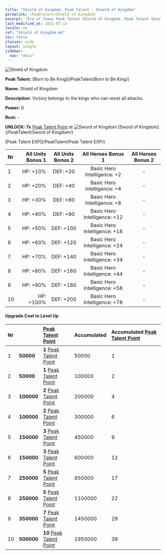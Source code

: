 ```yaml
---
title: "Shield of Kingdom. Peak Talent - Shield of Kingdom"
permalink: /PeakTalent/Shield of Kingdom/
excerpt: "Era of Chaos Peak Talent Shield of Kingdom. Peak Talent Shield of Kingdom. Shield of Kingdom"
last_modified_at: 2021-07-13
locale: en
ref: "Shield of Kingdom.md"
toc: false
classes: wide
layout: single
sidebar:
  nav: "docs"
---
```


  ![Shield of Kingdom](/images/pt/talent_4402.png)

  **Peak Talent:** [Born to Be King](/PeakTalent/Born to Be King/)

  **Name:** Shield of Kingdom

  **Description:** Victory belongs to the kings who can resist all attacks.

  **Power:** 0

  **Root:** -

  **UNLOCK: 7x** [Peak Talent Point](/Items/con_934/) at ![Sword of Kingdom](/images/pt/talent_4401.png) [Sword of Kingdom](/PeakTalent/Sword of Kingdom/)

  [Peak Talent EXP](/PeakTalent/Peak Talent EXP/)

  | Nr | All Units Bonus 1 | All Units Bonus 2 | All Heroes Bonus 1 | All Heroes Bonus 2 |
  |:---|--------------:|:-------------:|:-------------:|:-------------:|
  | 1 | HP: +10% | DEF: +20 | Basic Hero Intelligence: +2 | - |
  | 2 | HP: +20% | DEF: +40 | Basic Hero Intelligence: +4 | - |
  | 3 | HP: +30% | DEF: +60 | Basic Hero Intelligence: +8 | - |
  | 4 | HP: +40% | DEF: +80 | Basic Hero Intelligence: +12 | - |
  | 5 | HP: +50% | DEF: +100 | Basic Hero Intelligence: +18 | - |
  | 6 | HP: +60% | DEF: +120 | Basic Hero Intelligence: +24 | - |
  | 7 | HP: +70% | DEF: +140 | Basic Hero Intelligence: +34 | - |
  | 8 | HP: +80% | DEF: +160 | Basic Hero Intelligence: +44 | - |
  | 9 | HP: +90% | DEF: +180 | Basic Hero Intelligence: +58 | - |
  | 10 | HP: +100% | DEF: +200 | Basic Hero Intelligence: +78 | - |


#### Upgrade Cost to Level Up

  | Nr | <i class="fas fa-coins"/> | [Peak Talent Point](/Items/con_934/) | Accumulated <i class="fas fa-coins"/> | Accumulated [Peak Talent Point](/Items/con_934/) |
  |:---|:--------------|:-------------|:-------------|:-------------|
  | 1 | **50000** | **1** [Peak Talent Point](/Items/con_934/) | 50000 | 1 |
  | 2 | **50000** | **1** [Peak Talent Point](/Items/con_934/) | 100000 | 2 |
  | 3 | **100000** | **2** [Peak Talent Point](/Items/con_934/) | 200000 | 4 |
  | 4 | **100000** | **2** [Peak Talent Point](/Items/con_934/) | 300000 | 6 |
  | 5 | **150000** | **3** [Peak Talent Point](/Items/con_934/) | 450000 | 9 |
  | 6 | **150000** | **3** [Peak Talent Point](/Items/con_934/) | 600000 | 12 |
  | 7 | **250000** | **5** [Peak Talent Point](/Items/con_934/) | 850000 | 17 |
  | 8 | **250000** | **5** [Peak Talent Point](/Items/con_934/) | 1100000 | 22 |
  | 9 | **350000** | **7** [Peak Talent Point](/Items/con_934/) | 1450000 | 29 |
  | 10 | **500000** | **10** [Peak Talent Point](/Items/con_934/) | 1950000 | 39 |
